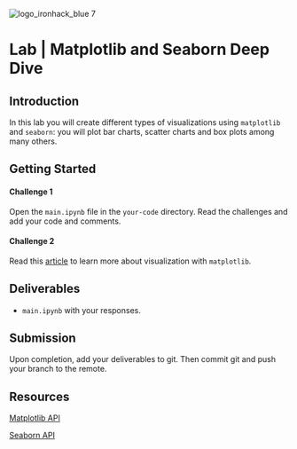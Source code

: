 ![logo_ironhack_blue 7](https://user-images.githubusercontent.com/23629340/40541063-a07a0a8a-601a-11e8-91b5-2f13e4e6b441.png)


# Lab | Matplotlib and Seaborn Deep Dive

## Introduction

In this lab you will create different types of visualizations using `matplotlib` and `seaborn`: you will plot bar charts, scatter charts and box plots among many others. 

## Getting Started

#### Challenge 1
Open the `main.ipynb` file in the `your-code` directory. Read the challenges and add your code and comments.

#### Challenge 2 
Read this [article](http://scientists.social/visualization7) to learn more about visualization with `matplotlib`. 

## Deliverables

- `main.ipynb` with your responses.

## Submission

Upon completion, add your deliverables to git. Then commit git and push your branch to the remote.

## Resources

[Matplotlib API](https://matplotlib.org/api/index.html)

[Seaborn API](https://seaborn.pydata.org/api.html)
